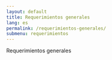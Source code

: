 ```yaml
---
layout: default
title: Requerimientos generales
lang: es
permalink: /requerimientos-generales/
submenu: requerimientos
---
```


Requerimientos generales